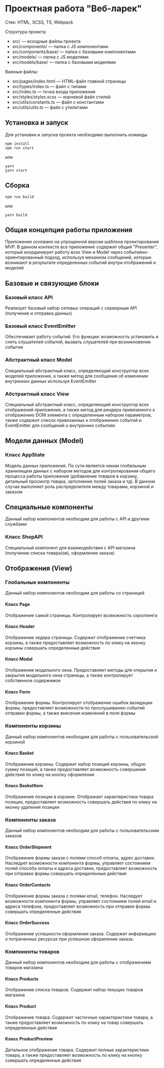 # Проектная работа "Веб-ларек"

Стек: HTML, SCSS, TS, Webpack

Структура проекта:
- src/ — исходные файлы проекта
- src/components/ — папка с JS компонентами
- src/components/base/ — папка с базовыми компонентами
- src/models/ — папка с JS моделями
- src/models/base/ — папка с базовыми моделями

Важные файлы:
- src/pages/index.html — HTML-файл главной страницы
- src/types/index.ts — файл с типами
- src/index.ts — точка входа приложения
- src/styles/styles.scss — корневой файл стилей
- src/utils/constants.ts — файл с константами
- src/utils/utils.ts — файл с утилитами

## Установка и запуск
Для установки и запуска проекта необходимо выполнить команды

```
npm install
npm run start
```

или

```
yarn
yarn start
```
## Сборка

```
npm run build
```

или

```
yarn build
```

## Общая концепция работы приложения

Приложение основано на упрощенной версии шаблона проектирования MVP. В данном контексте все приложение содержит общий "Presenter", который координирует работу всех View и Model через событийно-ориентированный подход, используя механизм сообщений, которые возникают в результате определенных событий внутри отображений и моделей 

## Базовые и связующие блоки 

### Базовый класс API

Реализует базовый набор сетевых операций с серверным API (получение и отправка данных) 

### Базовый класс EventEmitter

Обеспечивает работу событий. Его функции: возможность установить и снять слушателей событий, вызвать слушателей при возникновении события

### Абстрактный класс Model

Специальный абстрактный класс, определяющий конструктор всех моделей приложения, а также метод для сообщения об изменении внутренних данных используя EventEmitter

### Абстрактный класс View 

Специальный абстрактный класс, определяющий конструктор всех отображений приложения, а также метод для рендера привязанного к отображению DOM элемента с определенным набором параметров, также содержит список привязанных к отображению событий и EventEmitter для сообщений о внутренних событиях

## Модели данных (Model)

### Класс AppState

Модель данных приложения. По сути является неким глобальным хранилищем данных с набором методов для контролирования 
общего процесса работы приложения (добавление товаров в корзину, детальный просмотр товара, заполнение полей заказа и тд). В данном случае выполняет роль распределителя между товарами, корзиной и заказом

## Специальные компоненты 

Данный набор компонентов необходим для работы с API и другими службами

### Класс ShopAPI

Специальный компонент для взаимодействия с API магазина (получение списка товара(ов), оформление заказа)

## Отображения (View)

### Глобальные компоненты 

Данный набор компонентов необходим для работы со страницей

#### Класс Page 

Отображение самой страницы. Контролирует возможность скроллинга 

#### Класс Header

Отображение хедера страницы. Содержит отображение счетчика корзины, а также предоставляет возможность по клику на иконку корзины совершать определенные действия

#### Класс Modal

Отображение модального окна. Предоставляет методы для открытия и закрытия модального окна страницы, а также контролирует собственное содержимое

#### Класс Form 

Отображение формы. Контролирует отображение ошибок валидации формы, предоставляет возможности по прослушиванию событий отправки формы, а также внесения изменений в поля формы 

### Компоненты корзины

Данный набор компонентов необходим для работы с пользовательской корзиной 

#### Класс Basket

Отображение корзины. Содержит набор позиций корзины, общую сумму позиций, а также предоставляет возможность совершения действий по клику на кнопку оформления

#### Класс BasketItem

Отображение позиции в корзине. Отображает характеристики товара позиции, предоставляет возможность совершать действия по клику на иконку удаления позиции

### Компоненты заказа 

Данный набор компонентов необходим для работы с пользовательским заказов 

#### Класс OrderShipment

Отображение формы заказа с полями способ оплаты, адрес доставки. Наследует возможности компонента формы, управляет состоянием полей способа оплаты и адреса доставки, предоставляет возможность при отправке формы совершать определенные действия

#### Класс OrderContacts

Отображение формы заказа с полями email, телефон. Наследует возможности компонента формы, управляет состоянием полей email и адреса телефона, предоставляет возможность при отправке формы совершать определенные действия

#### Класс OrderSuccess

Отображение успешности оформления заказа. Содержит информацию о потраченных ресурсах при успешном оформлении заказа.

### Компоненты товаров

Данный набор компонентов необходим для работы с отображением товаров магазина

#### Класс Products

Отображение списка товаров. Содержит набор текущих товаров магазина

#### Класс Product

Отображение товара. Содержит частичные характеристики товара, а также предоставляет возможность по клику на товар совершать определенные действия

#### Класс ProductPreview

Детальное отображение товара. Содержит полные характеристики товара, а также предоставляет возможность по клику на кнопку совершать определенные действия
